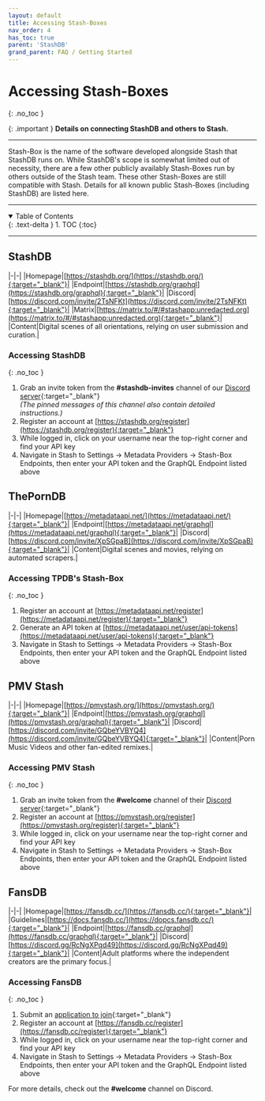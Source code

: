 ```yaml
---
layout: default
title: Accessing Stash-Boxes
nav_order: 4
has_toc: true
parent: 'StashDB'
grand_parent: FAQ / Getting Started
---
```


# Accessing Stash-Boxes
{: .no_toc }

{: .important }
**Details on connecting StashDB and others to Stash.**

---

Stash-Box is the name of the software developed alongside Stash that StashDB runs on. While StashDB's scope is somewhat limited out of necessity, there are a few other publicly availably Stash-Boxes run by others outside of the Stash team. These other Stash-Boxes are still compatible with Stash. Details for all known public Stash-Boxes (including StashDB) are listed here.

---

<details open markdown="block">
  <summary>
    Table of Contents
  </summary>
  {: .text-delta }
1. TOC
{:toc}
</details>

---

## StashDB

|-|-|
|Homepage|[https://stashdb.org/](https://stashdb.org/){:target="_blank"}|
|Endpoint|[https://stashdb.org/graphql](https://stashdb.org/graphql){:target="_blank"}|
|Discord|[https://discord.com/invite/2TsNFKt](https://discord.com/invite/2TsNFKt){:target="_blank"}|
|Matrix|[https://matrix.to/#/#stashapp:unredacted.org](https://matrix.to/#/#stashapp:unredacted.org){:target="_blank"}|
|Content|Digital scenes of all orientations, relying on user submission and curation.|

### Accessing StashDB
{: .no_toc }

1. Grab an invite token from the **#stashdb-invites** channel of our [Discord server](https://discord.com/invite/2TsNFKt){:target="_blank"} <br> *(The pinned messages of this channel also contain detailed instructions.)*
1. Register an account at [https://stashdb.org/register](https://stashdb.org/register){:target="_blank"}
1. While logged in, click on your username near the top-right corner and find your API key
1. Navigate in Stash to Settings -> Metadata Providers -> Stash-Box Endpoints, then enter your API token and the GraphQL Endpoint listed above

## ThePornDB

|-|-|
|Homepage|[https://metadataapi.net/](https://metadataapi.net/){:target="_blank"}|
|Endpoint|[https://metadataapi.net/graphql](https://metadataapi.net/graphql){:target="_blank"}|
|Discord|[https://discord.com/invite/XpSGpaB](https://discord.com/invite/XpSGpaB){:target="_blank"}|
|Content|Digital scenes and movies, relying on automated scrapers.|

### Accessing TPDB's Stash-Box
{: .no_toc }

1. Register an account at [https://metadataapi.net/register](https://metadataapi.net/register){:target="_blank"}
1. Generate an API token at [https://metadataapi.net/user/api-tokens](https://metadataapi.net/user/api-tokens){:target="_blank"}
1. Navigate in Stash to Settings -> Metadata Providers -> Stash-Box Endpoints, then enter your API token and the GraphQL Endpoint listed above

## PMV Stash

|-|-|
|Homepage|[https://pmvstash.org/](https://pmvstash.org/){:target="_blank"}|
|Endpoint|[https://pmvstash.org/graphql](https://pmvstash.org/graphql){:target="_blank"}|
|Discord|[https://discord.com/invite/GQbeYVBYQ4](https://discord.com/invite/GQbeYVBYQ4){:target="_blank"}|
|Content|Porn Music Videos and other fan-edited remixes.|

### Accessing PMV Stash
{: .no_toc }

1. Grab an invite token from the **#welcome** channel of their [Discord server](https://discord.com/invite/GQbeYVBYQ4){:target="_blank"}
1. Register an account at [https://pmvstash.org/register](https://pmvstash.org/register){:target="_blank"}
1. While logged in, click on your username near the top-right corner and find your API key
1. Navigate in Stash to Settings -> Metadata Providers -> Stash-Box Endpoints, then enter your API token and the GraphQL Endpoint listed above

## FansDB

|-|-|
|Homepage|[https://fansdb.cc/](https://fansdb.cc/){:target="_blank"}|
|Guidelines|[https://docs.fansdb.cc/](https://dopcs.fansdb.cc/){:target="_blank"}|
|Endpoint|[https://fansdb.cc/graphql](https://fansdb.cc/graphql){:target="_blank"}|
|Discord|[https://discord.gg/RcNgXPqd49](https://discord.gg/RcNgXPqd49){:target="_blank"}|
|Content|Adult platforms where the independent creators are the primary focus.|

### Accessing FansDB
{: .no_toc }

1. Submit an [application to join](https://cryptpad.fr/form/#/2/form/view/YfCcSl4CTKvvNyMyAS17YdEy2VRNOLP-zKLZ2kcUdrU/){:target="_blank"}
1. Register an account at [https://fansdb.cc/register](https://fansdb.cc/register){:target="_blank"}
1. While logged in, click on your username near the top-right corner and find your API key
1. Navigate in Stash to Settings -> Metadata Providers -> Stash-Box Endpoints, then enter your API token and the GraphQL Endpoint listed above

For more details, check out the **#welcome** channel on Discord.
